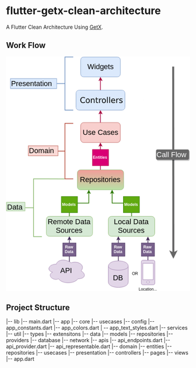 # flutter-getx-clean-architecture
A Flutter Clean Architecture Using [GetX](https://github.com/jonataslaw/getx).

## Work Flow
![alt text](/assets/Clean-Architecture-Flutter-Diagram.png?raw=true)
## Project Structure
|-- lib
    |-- main.dart
    |-- app
        |-- core
            |-- usecases
        |-- config
            |-- app_constants.dart
            |-- app_colors.dart
        |   -- app_text_styles.dart
        |-- services
        |-- util
        |-- types
        |-- extensitons
    |-- data
        |-- models
        |-- repositories
        |-- providers
            |-- database
            |-- network
                |-- apis
                |-- api_endpoints.dart
                |-- api_provider.dart
                |-- api_representable.dart
    |-- domain
        |-- entities
        |-- repositories
        |-- usecases
    |-- presentation
        |-- controllers
        |-- pages
        |-- views
        |-- app.dart